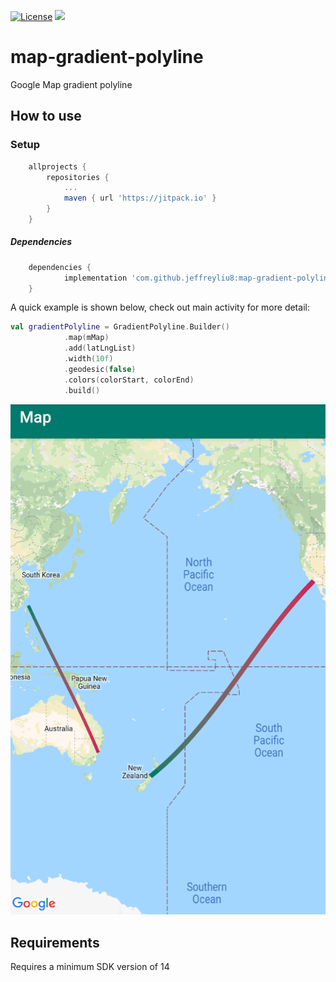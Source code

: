 [![License](https://img.shields.io/badge/license-Apache%202-blue.svg)](https://www.apache.org/licenses/LICENSE-2.0)
[![](https://jitpack.io/v/jeffreyliu8/map-gradient-polyline.svg)](https://jitpack.io/#jeffreyliu8/map-gradient-polyline)

# map-gradient-polyline
Google Map gradient polyline



How to use
----------------

### Setup
```groovy
	allprojects {
		repositories {
			...
			maven { url 'https://jitpack.io' }
		}
	}
```


##### Dependencies
```groovy
	dependencies {
	        implementation 'com.github.jeffreyliu8:map-gradient-polyline:0.0.5'
	}
```

A quick example is shown below, check out main activity for more detail:
```kotlin
val gradientPolyline = GradientPolyline.Builder()
            .map(mMap)
            .add(latLngList)
            .width(10f)
            .geodesic(false)
            .colors(colorStart, colorEnd)
            .build()
```



![Output sample](https://github.com/jeffreyliu8/map-gradient-polyline/blob/master/screenshot.png)

Requirements
--------------
Requires a minimum SDK version of 14
